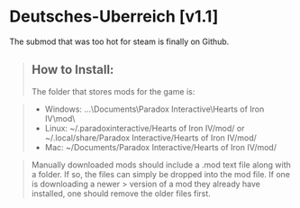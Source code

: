 # Deutsches-Uberreich [v1.1]

The submod that was too hot for steam is finally on Github.

> ## How to Install:
> The folder that stores mods for the game is:

> * Windows: ...\Documents\Paradox Interactive\Hearts of Iron IV\mod\
> * Linux: ~/.paradoxinteractive/Hearts of Iron IV/mod/ or ~/.local/share/Paradox Interactive/Hearts of Iron IV/mod/
> * Mac: ~/Documents/Paradox Interactive/Hearts of Iron IV/mod/

> Manually downloaded mods should include a .mod text file along with a folder. If so, the files can simply be dropped into the mod file. If one is downloading a newer > version of a mod they already have installed, one should remove the older files first.
